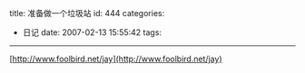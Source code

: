 title: 准备做一个垃圾站
id: 444
categories:
  - 日记
date: 2007-02-13 15:55:42
tags:
---

[http://www.foolbird.net/jay](http://www.foolbird.net/jay)